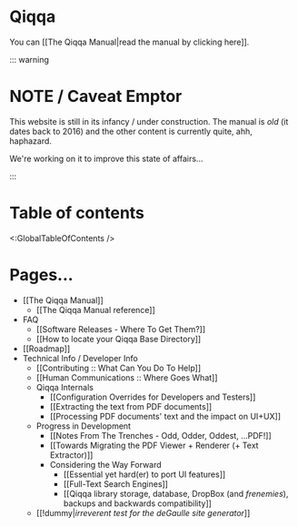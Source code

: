 # Qiqqa

You can [[The Qiqqa Manual|read the manual by clicking here]].


::: warning

# NOTE / Caveat Emptor

This website is still in its infancy / under construction. The manual is *old* (it dates back to 2016) and the other content is currently quite, ahh, haphazard.

We're working on it to improve this state of affairs...

:::


# Table of contents

<:GlobalTableOfContents />


# Pages...

- [[The Qiqqa Manual]]
  - [[The Qiqqa Manual reference]]
- FAQ
  - [[Software Releases - Where To Get Them?]]
  - [[How to locate your Qiqqa Base Directory]]
- [[Roadmap]]
- Technical Info / Developer Info
  + [[Contributing :: What Can You Do To Help]]
  + [[Human Communications :: Where Goes What]]
  + Qiqqa Internals
    + [[Configuration Overrides for Developers and Testers]]
    + [[Extracting the text from PDF documents]]
    + [[Processing PDF documents' text and the impact on UI+UX]]
  + Progress in Development
    + [[Notes From The Trenches - Odd, Odder, Oddest, ...PDF!]]
    + [[Towards Migrating the PDF Viewer + Renderer (+ Text Extractor)]]
    + Considering the Way Forward
      + [[Essential yet hard(er) to port UI features]] 
      + [[Full-Text Search Engines]]
      + [[Qiqqa library storage, database, DropBox (and *frenemies*), backups and backwards compatibility]]
  + [[!dummy|*irreverent test for the deGaulle site generator*]]


